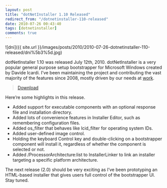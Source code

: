 ```yaml
---
layout: post
title: "dotNetInstaller 1.10 Released"
redirect_from: "/dotnetinstaller-110-released"
date: 2010-07-26 00:43:40
tags: [dotnetinstaller]
comments: true
---
```


![dni]({{ site.url }}/images/posts/2010/2010-07-26-dotnetinstaller-110-released/dni%5b3%5d.jpg)

dotNetInstaller 1.10 was released July 12th, 2010. dotNetInstaller is a very popular general purpose setup bootstrapper for Microsoft Windows created by Davide Icardi. I’ve been maintaining the project and contributing the vast majority of the features since 2008, mostly driven by our needs at [work](http://www.appsecinc.com).

> [Download](https://github.com/dblock/dotnetinstaller)

Here’re some highlights in this release.

- Added support for executable components with an optional response file and installation directory.
- Added lots of convenience features in Installer Editor, such as remembering configuration files.
- Added os_filter that behaves like lcid_filter for operating system IDs.
- Added user-defined image control.
- Holding the keyboard Control key and double-clicking on a bootstrapper component will install it, regardless of whether the component is selected or not.
- Added /ProcessorArchitecture:list to InstallerLinker to link an installer targeting a specific platform architecture.

The next release (2.0) should be very exciting as I’ve been prototyping an HTML-based installer that gives users full control of the bootstrapper UI. Stay tuned.
